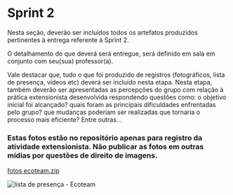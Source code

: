 # Sprint 2

Nesta seção, deverão ser incluídos todos os artefatos produzidos pertinentes à entrega referente à Sprint 2.

O detalhamento do que deverá será entregue, será definido em sala em conjunto com seu(sua) professor(a).

Vale destacar que, tudo o que foi produzido de registros (fotográficos, lista de presença, vídeos etc) deverá ser incluído nesta etapa. Nesta etapa, também deverão ser apresentadas as percepções do grupo com relação à prática extensionista desenvolvida respondendo questões como: o objetivo inicial foi alcançado? quais foram as principais dificuldades enfrentadas pelo grupo? que mudanças poderiam ser realizadas que tornaria o processo mais eficiente? Entre outras...

### Estas fotos estão no repositório apenas para registro da atividade extensionista. Não publicar as fotos em outras mídias por questões de direito de imagens. 

[fotos ecoteam.zip](https://github.com/user-attachments/files/15977309/fotos.ecoteam.zip)

![lista de presença - Ecoteam](https://github.com/ICEI-PUC-Minas-PPC-CC/ppc-cc-2024-1-ment2-manha-ecoteam/assets/81312361/c98cbd6a-5bfa-4cf4-b5c4-af8e41c32cb2)
